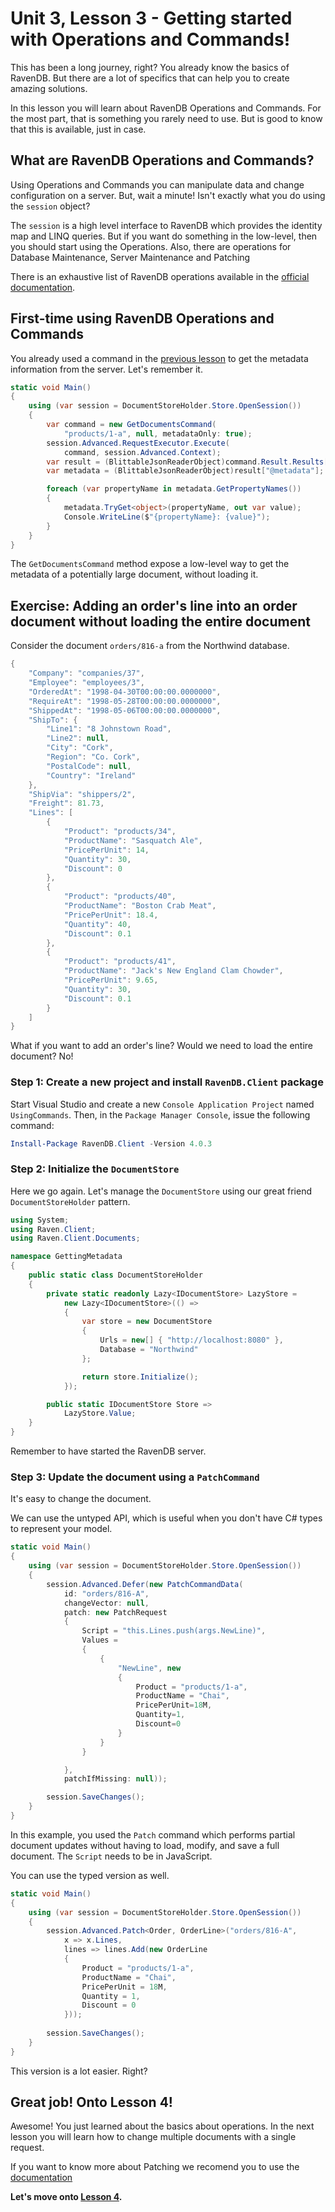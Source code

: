 # Unit 3, Lesson 3 - Getting started with Operations and Commands!

This has been a long journey, right? You already know the basics of RavenDB. But
there are a lot of specifics that can help you to create amazing solutions.

In this lesson you will learn about RavenDB Operations and Commands. For the most part, that is
something you rarely need to use. But is good to know that this is available, just
in case.

## What are RavenDB Operations and Commands?

Using Operations and Commands you can manipulate data and change
configuration on a server. But, wait a minute! Isn't exactly what you do using
the `session` object?

The `session` is a high level interface to RavenDB which provides the identity map
and LINQ queries. But if you want do something in the low-level, then you should
start using the Operations. Also, there are operations for Database Maintenance, Server Maintenance and Patching

There is an exhaustive list of RavenDB operations available in the [official documentation](https://ravendb.net/docs/article-page/4.0/csharp/client-api/operations/what-are-operations).

## First-time using RavenDB Operations and Commands

You already used a command in the [previous lesson](../lesson1/README.md) to get
the metadata information from the server. Let's remember it.

````csharp
static void Main()
{
    using (var session = DocumentStoreHolder.Store.OpenSession())
    {
        var command = new GetDocumentsCommand(
            "products/1-a", null, metadataOnly: true);
        session.Advanced.RequestExecutor.Execute(
            command, session.Advanced.Context);
        var result = (BlittableJsonReaderObject)command.Result.Results[0];
        var metadata = (BlittableJsonReaderObject)result["@metadata"];

        foreach (var propertyName in metadata.GetPropertyNames())
        {
            metadata.TryGet<object>(propertyName, out var value);
            Console.WriteLine($"{propertyName}: {value}");
        }
    }
}
````

The `GetDocumentsCommand` method expose a low-level way to get the metadata of a potentially large document, without loading it.

## Exercise: Adding an order's line into an order document without loading the entire document
Consider the document `orders/816-a` from the Northwind database.

````csharp
{
    "Company": "companies/37",
    "Employee": "employees/3",
    "OrderedAt": "1998-04-30T00:00:00.0000000",
    "RequireAt": "1998-05-28T00:00:00.0000000",
    "ShippedAt": "1998-05-06T00:00:00.0000000",
    "ShipTo": {
        "Line1": "8 Johnstown Road",
        "Line2": null,
        "City": "Cork",
        "Region": "Co. Cork",
        "PostalCode": null,
        "Country": "Ireland"
    },
    "ShipVia": "shippers/2",
    "Freight": 81.73,
    "Lines": [
        {
            "Product": "products/34",
            "ProductName": "Sasquatch Ale",
            "PricePerUnit": 14,
            "Quantity": 30,
            "Discount": 0
        },
        {
            "Product": "products/40",
            "ProductName": "Boston Crab Meat",
            "PricePerUnit": 18.4,
            "Quantity": 40,
            "Discount": 0.1
        },
        {
            "Product": "products/41",
            "ProductName": "Jack's New England Clam Chowder",
            "PricePerUnit": 9.65,
            "Quantity": 30,
            "Discount": 0.1
        }
    ]
}
````

What if you want to add an order's line? Would we need to load the entire document? No!

### Step 1: Create a new project and install `RavenDB.Client` package

Start Visual Studio and create a new `Console Application Project` named
`UsingCommands`. Then, in the `Package Manager Console`, issue the following
command:

```powershell
Install-Package RavenDB.Client -Version 4.0.3
```

### Step 2: Initialize the `DocumentStore`

Here we go again. Let's manage the `DocumentStore` using our great friend `DocumentStoreHolder` pattern.  

````csharp
using System;
using Raven.Client;
using Raven.Client.Documents;

namespace GettingMetadata
{
    public static class DocumentStoreHolder
    {
        private static readonly Lazy<IDocumentStore> LazyStore =
            new Lazy<IDocumentStore>(() =>
            {
                var store = new DocumentStore
                {
                    Urls = new[] { "http://localhost:8080" },
                    Database = "Northwind"
                };

                return store.Initialize();
            });

        public static IDocumentStore Store =>
            LazyStore.Value;
    }
}
````

Remember to have started the RavenDB server.

### Step 3: Update the document using a `PatchCommand`

It's easy to change the document.

We can use the untyped API, which is useful when you don't have 
C# types to represent your model.

````csharp
static void Main()
{
    using (var session = DocumentStoreHolder.Store.OpenSession())
    {
        session.Advanced.Defer(new PatchCommandData(
            id: "orders/816-A",
            changeVector: null,
            patch: new PatchRequest
            {
                Script = "this.Lines.push(args.NewLine)",
                Values =
                {
                    {
                        "NewLine", new 
                        {
                            Product = "products/1-a",
                            ProductName = "Chai",
                            PricePerUnit=18M,
                            Quantity=1,
                            Discount=0
                        }
                    }
                }

            },
            patchIfMissing: null));

        session.SaveChanges();
    }
}
````

In this example, you used the `Patch` command which performs partial document updates without having to load,
modify, and save a full document. The `Script` needs to be in JavaScript.  

You can use the typed version as well.

```csharp
static void Main()
{
    using (var session = DocumentStoreHolder.Store.OpenSession())
    {
        session.Advanced.Patch<Order, OrderLine>("orders/816-A",
            x => x.Lines,
            lines => lines.Add(new OrderLine
            {
                Product = "products/1-a",
                ProductName = "Chai",
                PricePerUnit = 18M,
                Quantity = 1,
                Discount = 0
            }));
                
        session.SaveChanges();
    }
}
```

This version is a lot easier. Right?

## Great job! Onto Lesson 4!

Awesome! You just learned about the basics about operations. In the next lesson you will learn
how to change multiple documents with a single request.

If you want to know more about Patching we recomend you to use the [documentation](https://ravendb.net/docs/article-page/4.0/csharp/client-api/operations/patching/single-document)

**Let's move onto [Lesson 4](../lesson4/README.md).**
